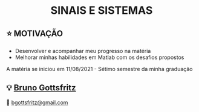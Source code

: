 <h1 align="center">SINAIS E SISTEMAS</h1>

## :star: MOTIVAÇÃO

 - Desenvolver e acompanhar meu progresso na matéria
 - Melhorar minhas habilidades em Matlab com os desafios propostos

A matéria se iniciou em 11/08/2021 - Sétimo semestre da minha graduação

## :bulb: [Bruno Gottsfritz](https://github.com/bruno-gs)

:email: bgottsfritz@gmail.com
